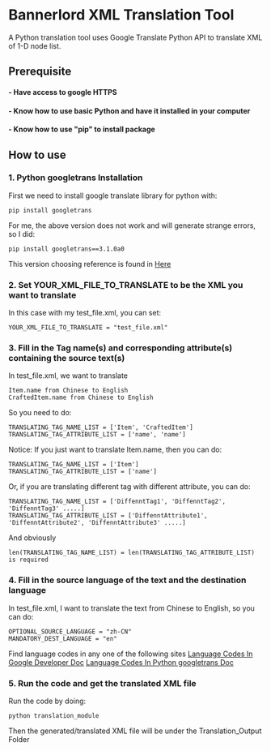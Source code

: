 # Bannerlord XML Translation Tool
A Python translation tool uses Google Translate Python API to translate XML of 1-D node list.

## Prerequisite
#### **- Have access to google HTTPS**
#### **- Know how to use basic Python and have it installed in your computer**
#### **- Know how to use "pip" to install package**

## How to use
### 1. Python googletrans Installation
First we need to install google translate library for python with:
```
pip install googletrans 
```
For me, the above version does not work and will generate strange errors, so I did:
```
pip install googletrans==3.1.0a0
```
This version choosing reference is found in [Here](https://stackoverflow.com/questions/52455774/googletrans-stopped-working-with-error-nonetype-object-has-no-attribute-group)

### 2. Set YOUR_XML_FILE_TO_TRANSLATE to be the XML you want to translate
In this case with my test_file.xml, you can set:
```
YOUR_XML_FILE_TO_TRANSLATE = "test_file.xml"
```

### 3. Fill in the Tag name(s) and corresponding attribute(s) containing the source text(s)
In test_file.xml, we want to translate
```
Item.name from Chinese to English
CraftedItem.name from Chinese to English
```
So you need to do:
```
TRANSLATING_TAG_NAME_LIST = ['Item', 'CraftedItem']
TRANSLATING_TAG_ATTRIBUTE_LIST = ['name', 'name']
```

Notice: 
If you just want to translate Item.name, then you can do:
```
TRANSLATING_TAG_NAME_LIST = ['Item']
TRANSLATING_TAG_ATTRIBUTE_LIST = ['name']
```
Or, if you are translating different tag with different attribute, you can do:
```
TRANSLATING_TAG_NAME_LIST = ['DiffenntTag1', 'DiffenntTag2', 'DiffenntTag3' .....]
TRANSLATING_TAG_ATTRIBUTE_LIST = ['DiffenntAttribute1', 'DiffenntAttribute2', 'DiffenntAttribute3' .....]
```
And obviously 
```
len(TRANSLATING_TAG_NAME_LIST) = len(TRANSLATING_TAG_ATTRIBUTE_LIST) is required
```

### 4. Fill in the source language of the text and the destination language
In test_file.xml, I want to translate the text from Chinese to English, so you can do:
```
OPTIONAL_SOURCE_LANGUAGE = "zh-CN"
MANDATORY_DEST_LANGUAGE = "en"
```

Find language codes in any one of the following sites
[Language Codes In Google Developer Doc](https://developers.google.com/admin-sdk/directory/v1/languages)
[Language Codes In Python googletrans Doc](https://py-googletrans.readthedocs.io/en/latest/#googletrans-languages)

### 5. Run the code and get the translated XML file
Run the code by doing:
```
python translation_module
```
Then the generated/translated XML file will be under the Translation_Output Folder
